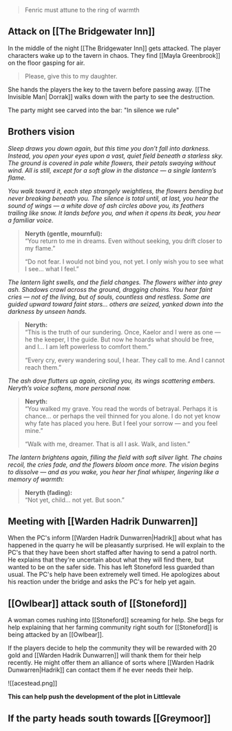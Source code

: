 > Fenric must attune to the ring of warmth

## Attack on [[The Bridgewater Inn]]
In the middle of the night [[The Bridgewater Inn]] gets attacked. The player characters wake up to the tavern in chaos. They find [[Mayla Greenbrook]] on the floor gasping for air. 
> Please, give this to my daughter. 

She hands the players the key to the tavern before passing away. 
[[The Invisible Man| Dorrak]] walks down with the party to see the destruction. 

The party might see carved into the bar: "In silence we rule"
## Brothers vision
_Sleep draws you down again, but this time you don’t fall into darkness. Instead, you open your eyes upon a vast, quiet field beneath a starless sky. The ground is covered in pale white flowers, their petals swaying without wind. All is still, except for a soft glow in the distance — a single lantern’s flame._

_You walk toward it, each step strangely weightless, the flowers bending but never breaking beneath you. The silence is total until, at last, you hear the sound of wings — a white dove of ash circles above you, its feathers trailing like snow. It lands before you, and when it opens its beak, you hear a familiar voice._

> **Neryth (gentle, mournful):**  
> “You return to me in dreams. Even without seeking, you drift closer to my flame.”
> 
> “Do not fear. I would not bind you, not yet. I only wish you to see what I see… what I feel.”

_The lantern light swells, and the field changes. The flowers wither into grey ash. Shadows crawl across the ground, dragging chains. You hear faint cries — not of the living, but of souls, countless and restless. Some are guided upward toward faint stars… others are seized, yanked down into the darkness by unseen hands._

> **Neryth:**  
> “This is the truth of our sundering. Once, Kaelor and I were as one — he the keeper, I the guide. But now he hoards what should be free, and I… I am left powerless to comfort them.”
> 
> “Every cry, every wandering soul, I hear. They call to me. And I cannot reach them.”

_The ash dove flutters up again, circling you, its wings scattering embers. Neryth’s voice softens, more personal now._

> **Neryth:**  
> “You walked my grave. You read the words of betrayal. Perhaps it is chance… or perhaps the veil thinned for you alone. I do not yet know why fate has placed you here. But I feel your sorrow — and you feel mine.”
> 
> “Walk with me, dreamer. That is all I ask. Walk, and listen.”

_The lantern brightens again, filling the field with soft silver light. The chains recoil, the cries fade, and the flowers bloom once more. The vision begins to dissolve — and as you wake, you hear her final whisper, lingering like a memory of warmth:_

> **Neryth (fading):**  
> “Not yet, child… not yet. But soon.”

## Meeting with [[Warden Hadrik Dunwarren]]

When the PC's inform [[Warden Hadrik Dunwarren|Hadrik]] about what has happened in the quarry he will be pleasantly surprised. He will explain to the PC's that they have been short staffed after having to send a patrol north. He explains that they're uncertain about what they will find there, but wanted to be on the safer side. This has left Stoneford less guarded than usual. The PC's help have been extremely well timed. He apologizes about his reaction under the bridge and asks the PC's for help yet again. 
## [[Owlbear]] attack south of [[Stoneford]]
A woman comes rushing into [[Stoneford]] screaming for help. She begs for help explaining that her farming community right south for [[Stoneford]] is being attacked by an [[Owlbear]].

If the players decide to help the community they will be rewarded with 20 gold and [[Warden Hadrik Dunwarren]] will thank them for their help recently. He might offer them an alliance of sorts where [[Warden Hadrik Dunwarren|Hadrik]] can contact them if he ever needs their help.

![[acestead.png]]

**This can help push the development of the plot in Littlevale** 

## If the party heads south towards [[Greymoor]]
